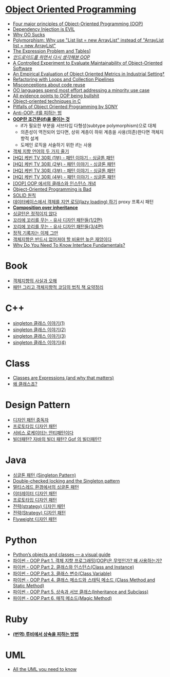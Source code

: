 [Object Oriented Programming](http://en.wikipedia.org/wiki/Object-oriented_programming)
===========================
* [Four major principles of Object-Oriented Programming (OOP)](https://chesterli0130.wordpress.com/2012/10/04/four-major-principles-of-object-oriented-programming-oop/)
* [Dependency Injection is EVIL](http://www.tonymarston.net/php-mysql/dependency-injection-is-evil.html)
* [Why OO Sucks](https://www.sics.se/~joe/bluetail/vol1/v1_oo.html)
* [Polymorphism: Why use "List list = new ArrayList" instead of "ArrayList list = new ArrayList"](http://stackoverflow.com/questions/9852831/polymorphism-why-use-list-list-new-arraylist-instead-of-arraylist-list-n)
* [The Expression Problem and Tables](http://joelburget.com/the-expression-problem-and-tables/)]
* *[안드로이드를 하면서 다시 생각해본 OOP](http://youngrok.com/%EC%95%88%EB%93%9C%EB%A1%9C%EC%9D%B4%EB%93%9C%EB%A5%BC%20%ED%95%98%EB%A9%B4%EC%84%9C%20%EB%8B%A4%EC%8B%9C%20%EC%83%9D%EA%B0%81%ED%95%B4%EB%B3%B8%20OOP)*
* [A Controlled Experiment to Evaluate Maintainability of Object-Oriented Software](http://eprints.cs.vt.edu/archive/00000221/01/TR-90-39.pdf)
* [An Empirical Evaluation of Object Oriented Metrics in Industrial Setting†](http://citeseerx.ist.psu.edu/viewdoc/download?doi=10.1.1.108.416&rep=rep1&type=pdf)
* [Refactoring with Loops and Collection Pipelines](http://www.martinfowler.com/articles/refactoring-pipelines.html)
* [Misconceptions about code reuse](http://www.arhohuttunen.fi/design/misconceptions-about-code-reuse/)
* [OO languages spend most effort addressing a minority use case](http://250bpm.com/blog:59)
* [All evidence points to OOP being bullshit](http://blog.pivotal.io/labs/labs/all-evidence-points-to-oop-being-bullshit)
* [Object-oriented techniques in C](http://dmitryfrank.com/articles/oop_in_c)
* [Pitfalls of Object Oriented Programming by SONY](http://www.slideshare.net/EmanWebDev/pitfalls-of-object-oriented-programminggcap09)
* [Anti-OOP: if를 피하는 법](http://meetup.toast.com/posts/94)
* **[OOP란 조건문(if)을 줄이는 것](http://alankang.tistory.com/249)**
  * if가 필요한 부분을 서브타입 다형성(subtype polymorphism)으로 대체
  * 의존성이 역전되어 있다면, 상위 계층이 하위 계층을 사용(의존)한다면 객체지향적 설계
  * 도메인 로직을 서술하기 위한 if는 사용
* [객체 지향 언어의 두 가지 줄기](http://mohwa.github.io/blog/javascript/2015/10/16/prototype/)
* [[HQ] 케빈 TV 30회 (1부) - 패턴 이야기 - 싱글톤 패턴](https://www.youtube.com/watch?v=Ba7iYO7_BPc)
* [[HQ] 케빈 TV 30회 (2부) - 패턴 이야기 - 싱글톤 패턴](https://www.youtube.com/watch?v=ZrF8r5LUadc)
* [[HQ] 케빈 TV 30회 (3부) - 패턴 이야기 - 싱글톤 패턴](https://www.youtube.com/watch?v=VO6AAUMXk6Y)
* [[HQ] 케빈 TV 30회 (4부) - 패턴 이야기 - 싱글톤 패턴](https://www.youtube.com/watch?v=KbqXCN-m6y0)
* [[OOP] OOP 에서의 클래스와 인스턴스 개념](https://www.youtube.com/watch?v=8B2Wxks5Sig&feature=youtu.be)
* [Object-Oriented Programming is Bad](https://www.youtube.com/watch?v=QM1iUe6IofM)
* [SOLID 원칙](http://dev-momo.tistory.com/entry/SOLID-%EC%9B%90%EC%B9%99)
* [데이터베이스에서 객체를 지연 로딩(lazy loading) 하기](http://www.haruair.com/blog/3955) proxy 프록시 패턴
* **[Composition over inheritance](http://seokjun.kr/composition-over-inheritance/)**
* [싱글턴은 정적이지 않다](https://justhackem.wordpress.com/2017/07/05/singleton-is-not-static/)
* [꼬리에 꼬리를 무는  - 유사 디자인 패턴들(1/2편)](http://hamait.tistory.com/868)
* [꼬리에 꼬리를 무는  - 유사 디자인 패턴들(3/4편)](http://hamait.tistory.com/869)
* [정적 기록자는 이제 그만](https://justhackem.wordpress.com/2017/07/07/no-more-static-logger/)
* [객체지향은 반드시 없어져야 할 비용만 높은 재앙이다](http://hamait.tistory.com/875)
* [Why Do You Need To Know Interface Fundamentals?](https://codeburst.io/why-do-you-need-to-know-interface-fundamentals-a129ac6ab0c3)

# Book
* [객체지향의 사실과 오해](http://aeternum.egloos.com/3137187)
* [패턴 그리고 객체지향적 코딩의 법칙 책 요약정리](http://www.slideshare.net/ddayinhwang9/ss-62024635)

# C++
* [singleton 클래스 이야기(1)](http://www.gilgil.net/15751)
* [singleton 클래스 이야기(2)](http://www.gilgil.net/15772)
* [singleton 클래스 이야기(3)](http://www.gilgil.net/15792)
* [singleton 클래스 이야기(4)](http://www.gilgil.net/15809)

# Class
* [Classes are Expressions (and why that matters)](http://raganwald.com/2015/06/04/classes-are-expressions.html)
* [왜 클래스죠?](http://www.haruair.com/blog/3895)

# Design Pattern
* [디자인 패턴 중독자](https://justhackem.wordpress.com/2015/10/19/design-pattern-junkies/)
* [프로토타입 디자인 패턴](http://astrod.github.io/2017/04/26/%ED%94%84%EB%A1%9C%ED%86%A0%ED%83%80%EC%9E%85-%EB%94%94%EC%9E%90%EC%9D%B8-%ED%8C%A8%ED%84%B4.html)
* [서비스 로케이터는 안티패턴이다](http://www.haruair.com/blog/3880)
* [빌더패턴? 자바의 빌더 패턴? Gof 의 빌더패턴?](http://hamait.tistory.com/847)

# Java
* [싱글톤 패턴 (Singleton Pattern)](http://itdp1024.tistory.com/22)
* [Double-checked locking and the Singleton pattern](https://www.ibm.com/developerworks/library/j-dcl/)
* [멀티스레드 환경에서의 싱글톤 패턴](https://jungwoon.github.io/jungwoon.github.io/Singleton-Pattern-with-Multi-Thread/)
* [이터레이터 디자인 패턴](http://astrod.github.io/2017/04/10/%EC%9D%B4%ED%84%B0%EB%A0%88%EC%9D%B4%ED%84%B0-%ED%8C%A8%ED%84%B4.html)
* [프로토타입 디자인 패턴](http://astrod.github.io/2017/04/26/%ED%94%84%EB%A1%9C%ED%86%A0%ED%83%80%EC%9E%85-%EB%94%94%EC%9E%90%EC%9D%B8-%ED%8C%A8%ED%84%B4.html)
* [전략(strategy) 디자인 패턴](http://astrod.github.io/2016/03/06/%EC%A0%84%EB%9E%B5-%EB%94%94%EC%9E%90%EC%9D%B8-%ED%8C%A8%ED%84%B4.html)
* [전략(Strategy) 디자인 패턴](http://astrod.github.io/2017/05/04/Strategy-%ED%8C%A8%ED%84%B4.html)
* [Flyweight 디자인 패턴](http://astrod.github.io/2017/05/07/Flywegiht-%EB%94%94%EC%9E%90%EC%9D%B8-%ED%8C%A8%ED%84%B4.html)

# Python
* [Python’s objects and classes — a visual guide](http://blog.lerner.co.il/pythons-objects-and-classes-a-visual-guide/)
* [파이썬 - OOP Part 1. 객체 지향 프로그래밍(OOP)은 무엇인가? 왜 사용하는가?](http://schoolofweb.net/blog/posts/%ED%8C%8C%EC%9D%B4%EC%8D%AC-oop-part-1-%EA%B0%9D%EC%B2%B4-%EC%A7%80%ED%96%A5-%ED%94%84%EB%A1%9C%EA%B7%B8%EB%9E%98%EB%B0%8Doop%EC%9D%80-%EB%AC%B4%EC%97%87%EC%9D%B8%EA%B0%80-%EC%99%9C-%EC%82%AC%EC%9A%A9%ED%95%98%EB%8A%94%EA%B0%80/)
* [파이썬 - OOP Part 2. 클래스와 인스턴스(Class and Instance)](http://schoolofweb.net/blog/posts/%ED%8C%8C%EC%9D%B4%EC%8D%AC-oop-part-2-%ED%81%B4%EB%9E%98%EC%8A%A4%EC%99%80-%EC%9D%B8%EC%8A%A4%ED%84%B4%EC%8A%A4class-and-instance/)
* [파이썬 - OOP Part 3. 클래스 변수(Class Variable)](http://schoolofweb.net/blog/posts/%ED%8C%8C%EC%9D%B4%EC%8D%AC-oop-part-3-%ED%81%B4%EB%9E%98%EC%8A%A4-%EB%B3%80%EC%88%98class-variable/)
* [파이썬 - OOP Part 4. 클래스 메소드와 스태틱 메소드 (Class Method and Static Method)](http://schoolofweb.net/blog/posts/%ED%8C%8C%EC%9D%B4%EC%8D%AC-oop-part-4-%ED%81%B4%EB%9E%98%EC%8A%A4-%EB%A9%94%EC%86%8C%EB%93%9C%EC%99%80-%EC%8A%A4%ED%83%9C%ED%8B%B1-%EB%A9%94%EC%86%8C%EB%93%9C-class-method-and-static-method/)
* [파이썬 - OOP Part 5. 상속과 서브 클래스(Inheritance and Subclass)](http://schoolofweb.net/blog/posts/%ED%8C%8C%EC%9D%B4%EC%8D%AC-oop-part-5-%EC%83%81%EC%86%8D%EA%B3%BC-%EC%84%9C%EB%B8%8C-%ED%81%B4%EB%9E%98%EC%8A%A4inheritance-and-subclass/)
* [파이썬 - OOP Part 6. 매직 메소드(Magic Method)](http://schoolofweb.net/blog/posts/%ED%8C%8C%EC%9D%B4%EC%8D%AC-oop-part-6-%EB%A7%A4%EC%A7%81-%EB%A9%94%EC%86%8C%EB%93%9C-magic-method/)

# Ruby
* **[(번역) 루비에서 상속을 피하는 방법](https://emaren84.github.io/blog/archivers/how-to-avoid-inheritance-in-ruby-kor)**

# UML
* [All the UML you need to know](http://www.cs.bsu.edu/homepages/pvg/misc/uml/)
